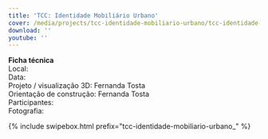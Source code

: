 ```yaml
---
title: 'TCC: Identidade Mobiliário Urbano'
cover: /media/projects/tcc-identidade-mobiliario-urbano/tcc-identidade-mobiliario-urbano_00.jpg
download: ''
youtube: ''
---
```

**Ficha técnica**  
Local:  
Data:  
Projeto / visualização 3D: Fernanda Tosta  
Orientação de construção: Fernanda Tosta  
Participantes:  
Fotografia:  

{% include swipebox.html prefix="tcc-identidade-mobiliario-urbano_" %}
